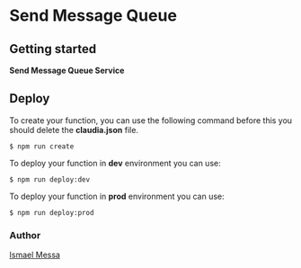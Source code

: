 # Send Message Queue


## Getting started

**Send Message Queue Service** 


## Deploy
  
  To create your function, you can use the following command before this you should delete the  **claudia.json**  file.
  ```
  $ npm run create
  ```

  To deploy your function in **dev** environment you can use:
  ```
  $ npm run deploy:dev
  ```

  To deploy your function in **prod** environment you can use:
  ```
  $ npm run deploy:prod
  ```

### Author

[Ismael Messa](https://github.com/messaismael)